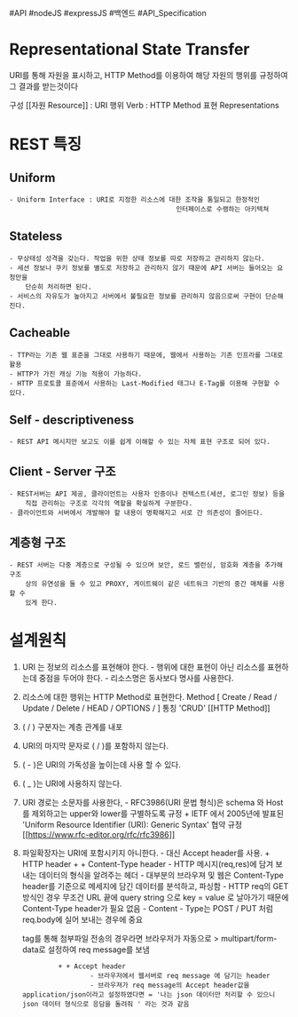 #API #nodeJS #expressJS #백엔드 #API_Specification 
# Representational State Transfer

URI를 통해 자원을 표시하고, HTTP Method를 이용하여 해당 자원의 행위를 규정하여 
그 결과를 받는것이다 

구성 
[[자원 Resource]] :  URI
행위 Verb : HTTP Method
표현 Representations

# REST 특징
## Uniform
	- Uniform Interface : URI로 지정한 리소스에 대한 조작을 통일되고 한정적인 
											  인터페이스로 수랭하는 아키텍쳐

## Stateless
	- 무상태성 성격을 갖는다. 작업을 위한 상태 정보를 따로 저장하고 관리하지 않는다.
	- 세션 정보나 쿠키 정보를 별도로 저장하고 관리하지 않기 때문에 API 서버는 들어오는 요청만을 
	    단순히 처리하면 된다. 
	- 서비스의 자유도가 높아지고 서버에서 불필요한 정보를 관리하지 않음으로써 구현이 단순해진다.

## Cacheable
	- TTP라는 기존 웹 표준을 그대로 사용하기 때문에, 웹에서 사용하는 기존 인프라를 그대로 활용
	- HTTP가 가진 캐싱 기능 적용이 가능하다.
	- HTTP 프로토콜 표준에서 사용하는 Last-Modified 태그나 E-Tag를 이용해 구현할 수 있다.

## Self - descriptiveness
	- REST API 메시지만 보고도 이를 쉽게 이해할 수 있는 자체 표현 구조로 되어 있다.

## Client - Server 구조
	- REST서버는 API 제공, 클라이언트는 사용자 인증이나 컨텍스트(세션, 로그인 정보) 등을 
	    직접 관리하는 구조로 각각의 역할을 확실하게 구분한다.
	- 클라이언트와 서버에서 개발해야 할 내용이 명확해지고 서로 간 의존성이 줄어든다.

## 계층형 구조
	- REST 서버는 다중 계층으로 구성될 수 있으며 보안, 로드 밸런싱, 암호화 계층을 추가해 구조 
	    상의 유연성을 둘 수 있고 PROXY, 게이트웨이 같은 네트워크 기반의 중간 매체를 사용할 수 
	    있게 한다.


# 설계원칙

1. URI 는 정보의 리소스를 표현해야 한다.
		- 행위에 대한 표현이 아닌 리소스를 표현하는데 중점을 두어야 한다.
		- 리소스명은 동사보다 명사를 사용한다.

2. 리소스에 대한 행위는 HTTP Method로 표현한다.
		Method [ Create / Read / Update / Delete / HEAD / OPTIONS / ]  통칭 'CRUD'
		[[HTTP Method]]

3. ( / ) 구분자는 계층 관계를 내포

4. URI의 마지막 문자로 ( / )를 포함하지 않는다.

5. ( - )은 URI의 가독성을 높이는데 사용 할 수 있다.

6. ( _ )는 URI에 사용하지 않는다.

7. URI 경로는 소문자를 사용한다,
		- RFC3986(URI 문법 형식)은 schema 와 Host를 제외하고는 upper와 lower를 
	  구별하도록 규정
			  + IETF 에서 2005년에 발표된 'Uniform Resource Identifier (URI): Generic Syntax' 협약 규정  [[https://www.rfc-editor.org/rfc/rfc3986]]
			  
8. 파일확장자는 URI에 포함시키지 아니한다.
		- 대신 Accept header를 사용.
			+ HTTP header
				+ + Content-Type header
						-  HTTP 메시지(req,res)에 담겨 보내는 데이터의 형식을 알려주는 헤더
						-  대부분의 브라우져 및 웹은 Content-Type header를 기준으로 메세지에 담긴
			     데이터를 분석하고, 파싱함
					    -  HTTP req의 GET방식인 경우 무조건 URL 끝에 query string 으로 
			     key = value 로 날아가기 때문에 Content-Type header가 필요 없음
						-  Content - Type는 POST / PUT 처럼 req.body에 실어 보내는 경우에 중요
			      <form> tag를 통해 첨부파일 전송의 경우라면 브라우저가 자동으로 
						      > multipart/form-data로 설정하여 req message를 보냄   
				
				+ + Accept header
						- 브라우저에서 웹서버로 req message 에 담기는 header
						- 브라우져가 req message의 Accept header값을 application/json이라고 설정하였다면 = '나는 json 데이터만 처리할 수 있으니 json 데이터 형식으로 응담을 돌려줘 ' 라는 것과 같음
